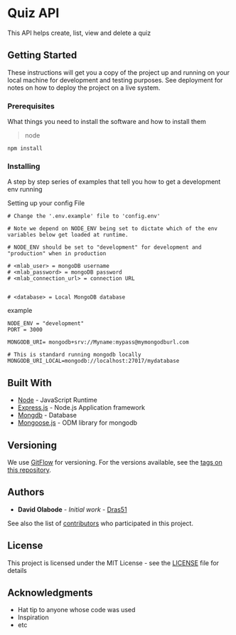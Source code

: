 # Quiz API

This API helps create, list, view and delete a quiz

## Getting Started

These instructions will get you a copy of the project up and running on your local machine for development and testing purposes. See deployment for notes on how to deploy the project on a live system.

### **Prerequisites**

What things you need to install the software and how to install them

> node

```
npm install
```

### **Installing**

A step by step series of examples that tell you how to get a development env running

Setting up your config File

```
# Change the '.env.example' file to 'config.env'

# Note we depend on NODE_ENV being set to dictate which of the env variables below get loaded at runtime.

# NODE_ENV should be set to "development" for development and "production" when in production

# <mlab_user> = mongoDB username
# <mlab_password> = mongoDB password
# <mlab_connection_url> = connection URL


# <database> = Local MongoDB database
```

example

```
NODE_ENV = "development"
PORT = 3000

MONGODB_URI= mongodb+srv://Myname:mypass@mymongodburl.com

# This is standard running mongodb locally
MONGODB_URI_LOCAL=mongodb://localhost:27017/mydatabase
```

## Built With

- [Node](https://nodejs.org/) - JavaScript Runtime
- [Express.js](https://expressjs.com/) - Node.js Application framework
- [Mongdb](https://www.mongodb.com/) - Database
- [Mongoose.js](https://mongoosejs.com/docs/guide.html) - ODM library for mongodb

## Versioning

We use [GitFlow](https://datasift.github.io/gitflow/IntroducingGitFlow.html) for versioning. For the versions available, see the [tags on this repository](https://github.com/dras51/QuizApi/tags).

## Authors

- **David Olabode** - _Initial work_ - [Dras51](https://github.com/dras51)

See also the list of [contributors](https://github.com/dras51/QuizApi/graphs/contributors) who participated in this project.

## License

This project is licensed under the MIT License - see the [LICENSE](LICENSE) file for details

## Acknowledgments

- Hat tip to anyone whose code was used
- Inspiration
- etc
